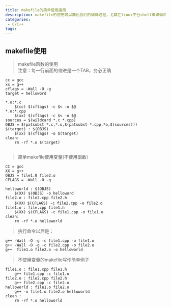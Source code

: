 ```yaml
---
title: makefile的简单使用指南
description: makefile的使用可以简化我们的编译过程，尤其在linux平台shell编译调试的时候，如果每次都手动输入命令的话无疑是一件很烦的事情，而恰恰makefile的产生可以每次只需要键入make就可以自动化编译，这真是很棒的事情，通常讲项目越复杂越能体现makefile的自动化编译方便之处！开启你的makefile之旅吧
categories:
 - C/C++
tags:
---
```

## makefile使用  
> makefile函数的使用  
> 注意：每一行前面的缩进是一个TAB，务必正确


```
cc = gcc
xx = g++
cflags = -Wall -O -g
target = helloword

*.o:*.c
	$(cc) $(cflags) -c $< -o $@
*.o:*.cpp
	$(xx) $(cflags) -c $< -o $@
sources = $(wildcard *.c *.cpp)
OBJS = $(patsubst *.c,*.o,$(patsubst *.cpp,*o,$(sources)))
$(target) : $(OBJS)
	$(xx) $(cflags) -o $(target)
clean:
	rm -rf *.o $(target)
	
```  
> 简单makefile使用变量(不使用函数）

``` 
CC = gcc
XX = g++
OBJS = file1.0 file2.o 
CFLAGS = -Wall -O -g

helloworld : $(OBJS)
	$(XX) $(OBJS) -o helloword
file2.o : file2.cpp file2.h
	$(XX）$(CFLAGS) -c file2.cpp -o file2.o
file1.o : file.cpp file1.h
	$(XX) $(CFLAGS) -c file1.cpp -o file1.o
clean:
	rm -rf *.o helloworld
```   
> 执行命令以后是：

```  
g++ -Wall -O -g -c file1.cpp -o file1.o
g++ -Wall -O -g -c file2.cpp -o file2.o
g++  file1.o file2.o -o helloworld
```  
> 不使用变量的makefile写作简单例子

``` 
file1.o : file1.cpp file1.h
	g++ file1.cpp -c file1.o
file2.o : file2.cpp file2.h
	g++ file2.cpp -c file2.o 
helloworld : file1.o file2.o 
	g++ -o file1.o file2.o helloworld
clean :
	rm -rf *.o helloworld
``` 

